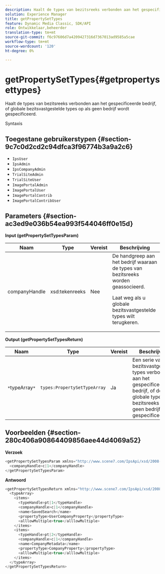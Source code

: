 ```yaml
---
description: Haalt de types van bezitsreeks verbonden aan het gespecificeerde bedrijf, of globale bezitsvastgestelde types op als geen bedrijf wordt gespecificeerd.
solution: Experience Manager
title: getPropertySetTypes
feature: Dynamic Media Classic, SDK/API
role: Ontwikkelaar,beheerder
translation-type: tm+mt
source-git-commit: f6c97606d7a4209427316d7367013ad9585a5cae
workflow-type: tm+mt
source-wordcount: '120'
ht-degree: 0%

---
```



# getPropertySetTypes{#getpropertysettypes}

Haalt de types van bezitsreeks verbonden aan het gespecificeerde bedrijf, of globale bezitsvastgestelde types op als geen bedrijf wordt gespecificeerd.

Syntaxis

## Toegestane gebruikerstypen {#section-9c7c0d2cd2c94dfca3f96774b3a9a2c6}

* `IpsUser`
* `IpsAdmin`
* `IpsCompanyAdmin`
* `TrialSiteAdmin`
* `TrialSiteUser`
* `ImagePortalAdmin`
* `ImagePortalUser`
* `ImagePortalContrib`
* `ImagePortalContribUser`

## Parameters {#section-ac3ed9e036b54ea993f544046ff0e15d}

**Input (getPropertySetTypesParam)**

<table id="table_2590368FEEF04AD4B074412CBBA90F88"> 
 <thead> 
  <tr> 
   <th colname="col1" class="entry"> Naam </th> 
   <th colname="col2" class="entry"> Type </th> 
   <th colname="col3" class="entry"> Vereist </th> 
   <th colname="col4" class="entry"> Beschrijving </th> 
  </tr> 
 </thead>
 <tbody> 
  <tr> 
   <td colname="col1"> <span class="codeph"> <span class="varname"> companyHandle</span> </span> </td> 
   <td colname="col2"> <span class="codeph"> xsd:tekenreeks</span> </td> 
   <td colname="col3"> Nee </td> 
   <td colname="col4">De handgreep aan het bedrijf waaraan de types van bezitsreeks worden geassocieerd. <p>Laat weg als u globale bezitsvastgestelde types wilt terugkeren. </p> </td> 
  </tr> 
 </tbody> 
</table>

**Output (getPropertySetTypesReturn)**

| Naam | Type | Vereist | Beschrijving |
|---|---|---|---|
| `*`typeArray`*` | `types:PropertySetTypeArray` | Ja | Een serie van bezitsvastgestelde types verbonden aan het gespecificeerde bedrijf, of de globale types van bezitsreeks als geen bedrijf werd gespecificeerd. |

## Voorbeelden {#section-280c406a90864409856aee44d4069a52}

**Verzoek**

```java
<getPropertySetTypesParam xmlns="http://www.scene7.com/IpsApi/xsd/2008-01-15">
  <companyHandle>c|1</companyHandle>
</getPropertySetTypesParam>
```

**Antwoord**

```java
<getPropertySetTypesReturn xmlns="http://www.scene7.com/IpsApi/xsd/2008-01-15">
  <typeArray>
    <items>
      <typeHandle>pt|1</typeHandle>
      <companyHandle>c|1</companyHandle>
      <name>SavedSearch</name>
      <propertyType>UserCompanyProperty</propertyType>
      <alllowMultiple>true</alllowMultiple>
    </items>
    <items>
      <typeHandle>pt|2</typeHandle>
      <companyHandle>c|1</companyHandle>
      <name>CompanyMetadata</name>
      <propertyType>CompanyProperty</propertyType>
      <alllowMultiple>true</alllowMultiple>
    </items>
  </typeArray>
</getPropertySetTypesReturn>
```


